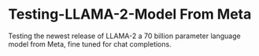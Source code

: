 # Testing-LLAMA-2-Model From Meta
Testing the newest release of LLAMA-2 a 70 billion parameter language model from Meta, fine tuned for chat completions.
